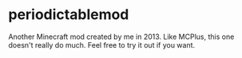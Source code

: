 # periodictablemod

Another Minecraft mod created by me in 2013. Like MCPlus, this one doesn't really do much. Feel free to try it out if you want.
